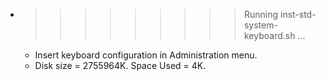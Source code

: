 * >>>>>>>>> Running inst-std-system-keyboard.sh ...
  * Insert keyboard configuration in Administration menu.
  * Disk size = 2755964K. Space Used = 4K.

